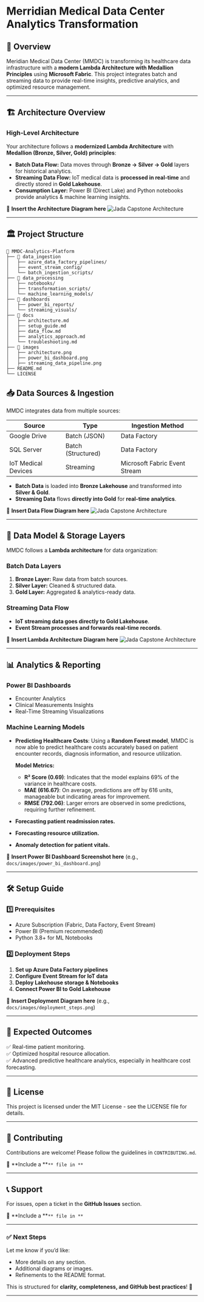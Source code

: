 # Merridian Medical Data Center Analytics Transformation
## 📌 Overview

Meridian Medical Data Center (MMDC) is transforming its healthcare data infrastructure with a **modern Lambda Architecture with Medallion Principles** using **Microsoft Fabric**. This project integrates batch and streaming data to provide real-time insights, predictive analytics, and optimized resource management.

---

## 🏗️ **Architecture Overview**

### **High-Level Architecture**

Your architecture follows a **modernized Lambda Architecture** with **Medallion (Bronze, Silver, Gold) principles**:

- **Batch Data Flow:** Data moves through **Bronze → Silver → Gold** layers for historical analytics.
- **Streaming Data Flow:** IoT medical data is **processed in real-time** and directly stored in **Gold Lakehouse**.
- **Consumption Layer:** Power BI (Direct Lake) and Python notebooks provide analytics & machine learning insights.

📌 **Insert the Architecture Diagram here** <img src="Images/Jada_capstone_arch.png" alt="Jada Capstone Architecture">

---

## 🏛️ **Project Structure**

```
📂 MMDC-Analytics-Platform
├── 📁 data_ingestion
│   ├── azure_data_factory_pipelines/
│   ├── event_stream_config/
│   └── batch_ingestion_scripts/
├── 📁 data_processing
│   ├── notebooks/
│   ├── transformation_scripts/
│   └── machine_learning_models/
├── 📁 dashboards
│   ├── power_bi_reports/
│   └── streaming_visuals/
├── 📁 docs
│   ├── architecture.md
│   ├── setup_guide.md
│   ├── data_flow.md
│   ├── analytics_approach.md
│   └── troubleshooting.md
├── 📁 images
│   ├── architecture.png
│   ├── power_bi_dashboard.png
│   ├── streaming_data_pipeline.png
├── README.md
└── LICENSE
```


## 📥 **Data Sources & Ingestion**

MMDC integrates data from multiple sources:

| Source              | Type               | Ingestion Method              |
| ------------------- | ------------------ | ----------------------------- |
| Google Drive        | Batch (JSON)       |  Data Factory            |
| SQL Server          | Batch (Structured) |  Data Factory            |
| IoT Medical Devices | Streaming          | Microsoft Fabric Event Stream |

- **Batch Data** is loaded into **Bronze Lakehouse** and transformed into **Silver & Gold**.
- **Streaming Data** flows **directly into Gold** for **real-time analytics**.

📌 **Insert Data Flow Diagram here** <img src="Images/Jada_capstone_arch.png" alt="Jada Capstone Architecture">

---

## 🔀 **Data Model & Storage Layers**

MMDC follows a **Lambda architecture** for data organization:

### **Batch Data Layers**

1. **Bronze Layer:** Raw data from batch sources.
2. **Silver Layer:** Cleaned & structured data.
3. **Gold Layer:** Aggregated & analytics-ready data.

### **Streaming Data Flow**

- **IoT streaming data goes directly to Gold Lakehouse**.
- **Event Stream processes and forwards real-time records**.

📌 **Insert Lambda Architecture Diagram here** <img src="Images/Jada_capstone_arch.png" alt="Jada Capstone Architecture">

---

## 📊 **Analytics & Reporting**

### **Power BI Dashboards**

- Encounter Analytics
- Clinical Measurements Insights
- Real-Time Streaming Visualizations

### **Machine Learning Models**

- **Predicting Healthcare Costs**: Using a **Random Forest model**, MMDC is now able to predict healthcare costs accurately based on patient encounter records, diagnosis information, and resource utilization.
  
  **Model Metrics:**
  - **R² Score (0.69)**: Indicates that the model explains 69% of the variance in healthcare costs.
  - **MAE (616.67)**: On average, predictions are off by 616 units, manageable but indicating areas for improvement.
  - **RMSE (792.06)**: Larger errors are observed in some predictions, requiring further refinement.
  
- **Forecasting patient readmission rates.**
- **Forecasting resource utilization.**
- **Anomaly detection for patient vitals.**

📌 **Insert Power BI Dashboard Screenshot here** (e.g., `docs/images/power_bi_dashboard.png`)

---

## 🛠️ **Setup Guide**

### **1️⃣ Prerequisites**

- Azure Subscription (Fabric, Data Factory, Event Stream)
- Power BI (Premium recommended)
- Python 3.8+ for ML Notebooks

### **2️⃣ Deployment Steps**

1. **Set up Azure Data Factory pipelines**
2. **Configure Event Stream for IoT data**
3. **Deploy Lakehouse storage & Notebooks**
4. **Connect Power BI to Gold Lakehouse**

📌 **Insert Deployment Diagram here** (e.g., `docs/images/deployment_steps.png`)

---

## 🚀 **Expected Outcomes**

✅ Real-time patient monitoring.  
✅ Optimized hospital resource allocation.  
✅ Advanced predictive healthcare analytics, especially in healthcare cost forecasting.

---

## 📜 **License**

This project is licensed under the MIT License - see the LICENSE file for details.

---

## 🤝 **Contributing**

Contributions are welcome! Please follow the guidelines in `CONTRIBUTING.md`.

📌 **Include a **``** file in **``

---

## 📞 **Support**

For issues, open a ticket in the **GitHub Issues** section.

📌 **Include a **``** file in **``

---

### ✅ **Next Steps**

Let me know if you’d like:

- More details on any section.
- Additional diagrams or images.
- Refinements to the README format.

This is structured for **clarity, completeness, and GitHub best practices**! 🚀

---

